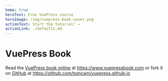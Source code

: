 ```yaml
---
home: true
heroText: Free VuePress course
heroImage: /img/vuepress-book-cover.png
actionText: Start the tutorial! →
actionLink: ./default1.md
---
```

# VuePress Book

Read the [VuePress book online](http://vuepressbook.com) at https://www.vuepressbook.com or fork it on [GitHub](https://github.com/tomcam/vuepress.github.io) at https://github.com/tomcam/vuepress.github.io
